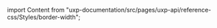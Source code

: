 
import Content from "uxp-documentation/src/pages/uxp-api/reference-css/Styles/border-width";

<Content query="product=photoshop"/>
